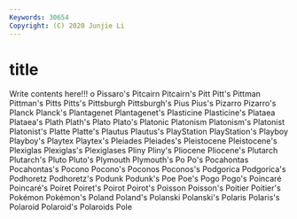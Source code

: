 ```yaml
---
Keywords: 30654
Copyright: (C) 2020 Junjie Li
---
```


# title

Write contents here!!!
o 
Pissaro's 
Pitcairn 
Pitcairn's 
Pitt 
Pitt's 
Pittman 
Pittman's 
Pitts
Pitts's 
Pittsburgh 
Pittsburgh's 
Pius 
Pius's 
Pizarro 
Pizarro's 
Planck 
Planck's 
Plantagenet
Plantagenet's 
Plasticine 
Plasticine's 
Plataea 
Plataea's 
Plath 
Plath's 
Plato 
Plato's 
Platonic
Platonism 
Platonism's 
Platonist 
Platonist's 
Platte 
Platte's 
Plautus 
Plautus's 
PlayStation 
PlayStation's
Playboy 
Playboy's 
Playtex 
Playtex's 
Pleiades 
Pleiades's 
Pleistocene 
Pleistocene's 
Plexiglas 
Plexiglas's
Plexiglases 
Pliny 
Pliny's 
Pliocene 
Pliocene's 
Plutarch 
Plutarch's 
Pluto 
Pluto's 
Plymouth
Plymouth's 
Po 
Po's 
Pocahontas 
Pocahontas's 
Pocono 
Pocono's 
Poconos 
Poconos's 
Podgorica
Podgorica's 
Podhoretz 
Podhoretz's 
Podunk 
Podunk's 
Poe 
Poe's 
Pogo 
Pogo's 
Poincaré
Poincaré's 
Poiret 
Poiret's 
Poirot 
Poirot's 
Poisson 
Poisson's 
Poitier 
Poitier's 
Pokémon
Pokémon's 
Poland 
Poland's 
Polanski 
Polanski's 
Polaris 
Polaris's 
Polaroid 
Polaroid's 
Polaroids
Pole 
